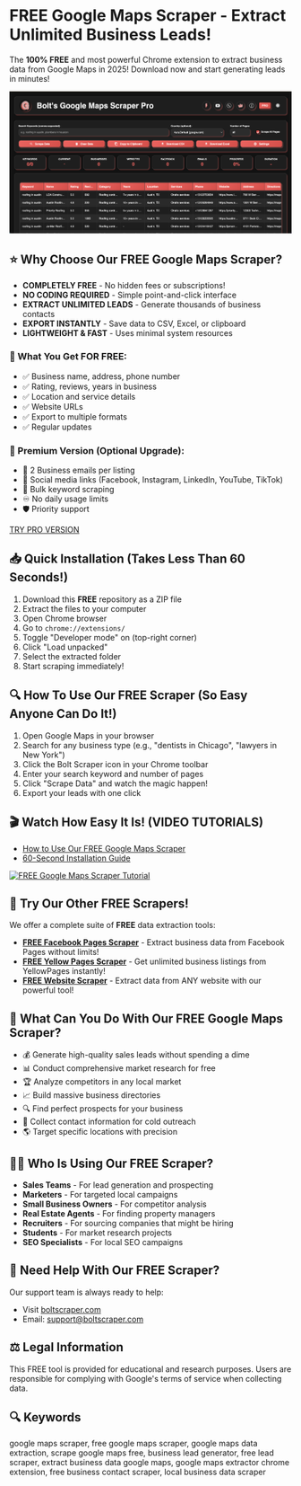 # FREE Google Maps Scraper - Extract Unlimited Business Leads! 

The **100% FREE** and most powerful Chrome extension to extract business data from Google Maps in 2025! Download now and start generating leads in minutes!

![Bolt's Google Maps Scraper](screenshot.png)

## ⭐ Why Choose Our FREE Google Maps Scraper?

- **COMPLETELY FREE** - No hidden fees or subscriptions!
- **NO CODING REQUIRED** - Simple point-and-click interface
- **EXTRACT UNLIMITED LEADS** - Generate thousands of business contacts
- **EXPORT INSTANTLY** - Save data to CSV, Excel, or clipboard
- **LIGHTWEIGHT & FAST** - Uses minimal system resources

### 🎁 What You Get FOR FREE:
- ✅ Business name, address, phone number
- ✅ Rating, reviews, years in business 
- ✅ Location and service details
- ✅ Website URLs
- ✅ Export to multiple formats
- ✅ Regular updates

### 🚀 Premium Version (Optional Upgrade):
- 📧 2 Business emails per listing
- 🔗 Social media links (Facebook, Instagram, LinkedIn, YouTube, TikTok)
- 🎯 Bulk keyword scraping
- ♾️ No daily usage limits
- 🛡️ Priority support

[TRY PRO VERSION](https://boltscraper.com/google-maps-scraper) 

## 📥 Quick Installation (Takes Less Than 60 Seconds!)

1. Download this **FREE** repository as a ZIP file
2. Extract the files to your computer
3. Open Chrome browser
4. Go to `chrome://extensions/`
5. Toggle "Developer mode" on (top-right corner)
6. Click "Load unpacked"
7. Select the extracted folder
8. Start scraping immediately!

## 🔍 How To Use Our FREE Scraper (So Easy Anyone Can Do It!)

1. Open Google Maps in your browser
2. Search for any business type (e.g., "dentists in Chicago", "lawyers in New York")
3. Click the Bolt Scraper icon in your Chrome toolbar
4. Enter your search keyword and number of pages
5. Click "Scrape Data" and watch the magic happen!
6. Export your leads with one click

## 🎬 Watch How Easy It Is! (VIDEO TUTORIALS)

- [How to Use Our FREE Google Maps Scraper](https://www.youtube.com/watch?v=k034WMELOiI)
- [60-Second Installation Guide](https://www.youtube.com/watch?v=Pv_1JtS_ojw)

<a href="https://www.youtube.com/watch?v=k034WMELOiI">
  <img src="https://img.youtube.com/vi/k034WMELOiI/maxresdefault.jpg" alt="FREE Google Maps Scraper Tutorial" width="600">
</a>

## 🔄 Try Our Other FREE Scrapers!

We offer a complete suite of **FREE** data extraction tools:

- **[FREE Facebook Pages Scraper](https://boltscraper.com/facebook-scraper)** - Extract business data from Facebook Pages without limits!
- **[FREE Yellow Pages Scraper](https://boltscraper.com/yellow-pages-scraper)** - Get unlimited business listings from YellowPages instantly!
- **[FREE Website Scraper](https://boltscraper.com/website-scraper)** - Extract data from ANY website with our powerful tool!

## 💼 What Can You Do With Our FREE Google Maps Scraper?

- 💰 Generate high-quality sales leads without spending a dime
- 📊 Conduct comprehensive market research for free
- 🏆 Analyze competitors in any local market
- 📈 Build massive business directories
- 🔍 Find perfect prospects for your business
- 📱 Collect contact information for cold outreach
- 🌎 Target specific locations with precision

## 👨‍💼 Who Is Using Our FREE Scraper?

- **Sales Teams** - For lead generation and prospecting
- **Marketers** - For targeted local campaigns
- **Small Business Owners** - For competitor analysis
- **Real Estate Agents** - For finding property managers
- **Recruiters** - For sourcing companies that might be hiring
- **Students** - For market research projects
- **SEO Specialists** - For local SEO campaigns

## 💬 Need Help With Our FREE Scraper?

Our support team is always ready to help:
- Visit [boltscraper.com](https://boltscraper.com/contact-us)
- Email: support@boltscraper.com

## ⚖️ Legal Information

This FREE tool is provided for educational and research purposes. Users are responsible for complying with Google's terms of service when collecting data.

## 🔍 Keywords

google maps scraper, free google maps scraper, google maps data extraction, scrape google maps free, business lead generator, free lead scraper, extract business data google maps, google maps extractor chrome extension, free business contact scraper, local business data scraper 
